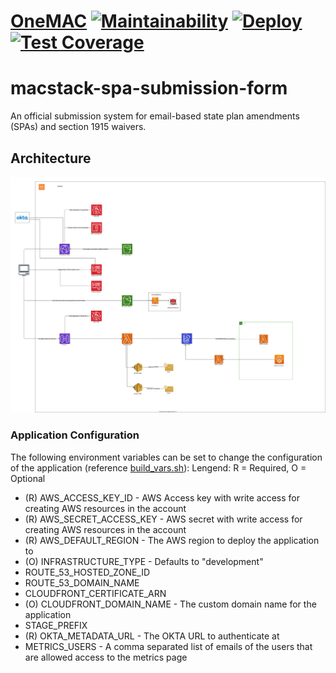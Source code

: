 # [OneMAC](https://github.com/CMSgov/onemac) [![Maintainability](https://api.codeclimate.com/v1/badges/2fd2de4673a78225e310/maintainability)](https://codeclimate.com/repos/610aa07d2929cc45c1004225/maintainability) [![Deploy](https://github.com/CMSgov/onemac/actions/workflows/deploy.yml/badge.svg)](https://github.com/CMSgov/onemac/actions/workflows/deploy.yml) [![Test Coverage](https://api.codeclimate.com/v1/badges/2fd2de4673a78225e310/test_coverage)](https://codeclimate.com/repos/610aa07d2929cc45c1004225/test_coverage)

# macstack-spa-submission-form

An official submission system for email-based state plan amendments (SPAs) and section 1915 waivers.

## Architecture

![Architecture Diagram](./.images/architecture.svg?raw=true)

### Application Configuration

The following environment variables can be set to change the configuration of the application (reference [build_vars.sh](./.github/build_vars.sh)):
Lengend: R = Required, O = Optional

- (R) AWS_ACCESS_KEY_ID - AWS Access key with write access for creating AWS resources in the account
- (R) AWS_SECRET_ACCESS_KEY - AWS secret with write access for creating AWS resources in the account
- (R) AWS_DEFAULT_REGION - The AWS region to deploy the application to
- (O) INFRASTRUCTURE_TYPE - Defaults to "development"
- ROUTE_53_HOSTED_ZONE_ID
- ROUTE_53_DOMAIN_NAME
- CLOUDFRONT_CERTIFICATE_ARN
- (O) CLOUDFRONT_DOMAIN_NAME - The custom domain name for the application
- STAGE_PREFIX
- (R) OKTA_METADATA_URL - The OKTA URL to authenticate at
- METRICS_USERS - A comma separated list of emails of the users that are allowed access to the metrics page
